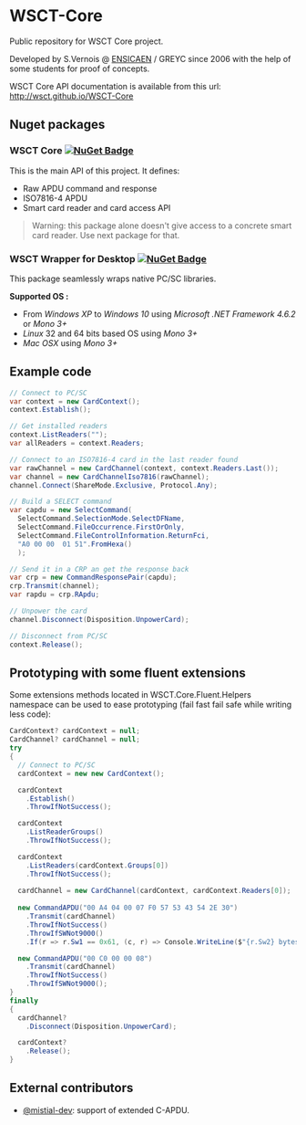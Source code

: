 # WSCT-Core

Public repository for WSCT Core project.

Developed by S.Vernois @ [ENSICAEN](https://www.ensicaen.fr) / GREYC since 2006 with the help of some students for proof of concepts.

WSCT Core API documentation is available from this url: http://wsct.github.io/WSCT-Core

## Nuget packages

### WSCT Core  [![NuGet Badge](https://buildstats.info/nuget/WSCT.Core)](https://www.nuget.org/packages/WSCT.Core/)

This is the main API of this project.
It defines:

* Raw APDU command and response
* ISO7816-4 APDU
* Smart card reader and card access API

> Warning: this package alone doesn't give access to a concrete smart card reader. Use next package for that.

### WSCT Wrapper for Desktop [![NuGet Badge](https://buildstats.info/nuget/WSCT.Wrapper.Desktop)](https://www.nuget.org/packages/WSCT.Wrapper.Desktop/)

This package seamlessly wraps native PC/SC libraries.

**Supported OS :**

* From *Windows XP* to *Windows 10* using *Microsoft .NET Framework 4.6.2* or *Mono 3+*
* *Linux* 32 and 64 bits based OS using *Mono 3+*
* *Mac OSX* using *Mono 3+*

## Example code

```csharp
// Connect to PC/SC
var context = new CardContext();
context.Establish();

// Get installed readers
context.ListReaders("");
var allReaders = context.Readers;

// Connect to an ISO7816-4 card in the last reader found
var rawChannel = new CardChannel(context, context.Readers.Last());
var channel = new CardChannelIso7816(rawChannel);
channel.Connect(ShareMode.Exclusive, Protocol.Any);

// Build a SELECT command
var capdu = new SelectCommand(
  SelectCommand.SelectionMode.SelectDFName,
  SelectCommand.FileOccurrence.FirstOrOnly,
  SelectCommand.FileControlInformation.ReturnFci, 
  "A0 00 00  01 51".FromHexa()
  );

// Send it in a CRP an get the response back
var crp = new CommandResponsePair(capdu);
crp.Transmit(channel);
var rapdu = crp.RApdu;

// Unpower the card
channel.Disconnect(Disposition.UnpowerCard);

// Disconnect from PC/SC
context.Release();
```

## Prototyping with some fluent extensions

Some extensions methods located in WSCT.Core.Fluent.Helpers namespace can be used to ease prototyping (fail fast fail safe while writing less code):

```csharp
CardContext? cardContext = null;
CardChannel? cardChannel = null;
try
{
  // Connect to PC/SC
  cardContext = new new CardContext();

  cardContext
    .Establish()
    .ThrowIfNotSuccess();

  cardContext
    .ListReaderGroups()
    .ThrowIfNotSuccess();

  cardContext
    .ListReaders(cardContext.Groups[0])
    .ThrowIfNotSuccess();
  
  cardChannel = new CardChannel(cardContext, cardContext.Readers[0]);
  
  new CommandAPDU("00 A4 04 00 07 F0 57 53 43 54 2E 30")
    .Transmit(cardChannel)
    .ThrowIfNotSuccess()
    .ThrowIfSWNot9000()
    .If(r => r.Sw1 == 0x61, (c, r) => Console.WriteLine($"{r.Sw2} bytes are waiting to be retrieved"));

  new CommandAPDU("00 C0 00 00 08")
    .Transmit(cardChannel)
    .ThrowIfNotSuccess()
    .ThrowIfSWNot9000();
}
finally
{
  cardChannel?
    .Disconnect(Disposition.UnpowerCard);

  cardContext?
    .Release();
}
```


## External contributors

* [@mistial-dev](https://github.com/mistial-dev): support of extended C-APDU.
